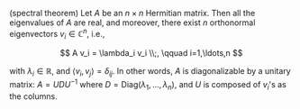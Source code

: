 (spectral theorem) Let $A$ be an $n\times n$ Hermitian matrix. Then all the eigenvalues of $A$ are real, and moreover, there exist $n$ orthonormal eigenvectors $v_i \in \mathbb{C}^n$, i.e.,

$$
A v_i = \lambda_i v_i \\;, \qquad i=1,\ldots,n
$$

with $\lambda_i \in \mathbb{R}$, and $\langle v_i, v_j \rangle = \delta_{ij}$. In other words, $A$ is diagonalizable by a unitary matrix: $A = UDU^{-1}$ where $D=\text{Diag}(\lambda_1, \ldots, \lambda_n)$, and $U$ is composed of $v_i$'s as the columns.
